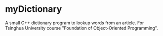 # myDictionary

A small C++ dictionary program to lookup words from an article. For Tsinghua University course "Foundation of Object-Oriented Programming".
